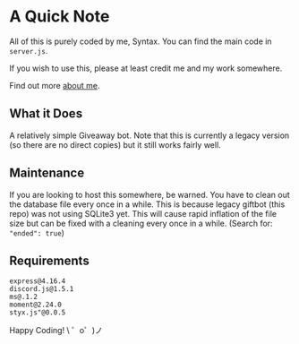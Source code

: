 A Quick Note
=================

All of this is purely coded by me, Syntax. You can find the main code in `server.js`.

If you wish to use this, please at least credit me and my work somewhere.

Find out more [about me](https://me.uromastyx.xyz/).


What it Does
------------

A relatively simple Giveaway bot. Note that this is currently a legacy version (so there are no direct copies) but it still works fairly well.


Maintenance
-------------------
If you are looking to host this somewhere, be warned. You have to clean out the database file every once in a while. This is because legacy giftbot (this repo) was not using SQLite3 yet. This will cause rapid inflation of the file size but can be fixed with a cleaning every once in a while. (Search for: `"ended": true`)


Requirements
-------------------
```
express@4.16.4
discord.js@1.5.1
ms@.1.2
moment@2.24.0
styx.js"@0.0.5
```

Happy Coding!
\ ゜o゜)ノ
